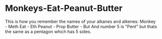 # Monkeys-Eat-Peanut-Butter
This is how you remember the names of your alkanes and alkenes:
Monkey - Meth
Eat - Eth
Peanut - Prop
Butter - But
And number 5 is "Pent" but thats the same as a pentagon which has 5 sides.
